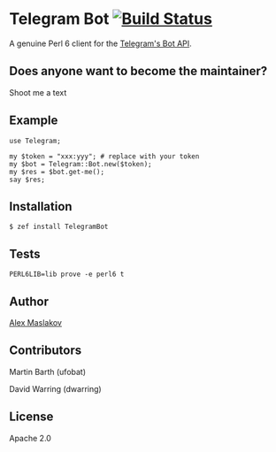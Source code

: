 Telegram Bot [![Build Status](https://travis-ci.org/GildedHonour/TelegramBot.svg)](https://travis-ci.org/GildedHonour/TelegramBot)
================================================
A genuine Perl 6 client for the [Telegram's Bot API](https://core.telegram.org/bots).

## Does anyone want to become the maintainer?

Shoot me a text

## Example

```perl6
use Telegram;

my $token = "xxx:yyy"; # replace with your token
my $bot = Telegram::Bot.new($token);
my $res = $bot.get-me();
say $res;
```

## Installation

```shell
$ zef install TelegramBot
```

## Tests

```shell
PERL6LIB=lib prove -e perl6 t
```

## Author

[Alex Maslakov](http://gildedhonour.com)

## Contributors
Martin Barth (ufobat)

David Warring (dwarring)

## License

Apache 2.0

